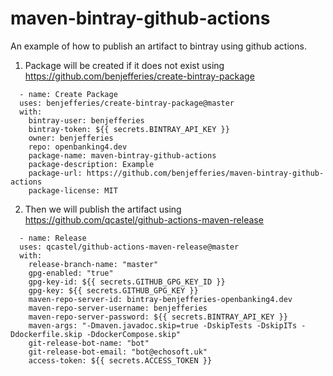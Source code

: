 # maven-bintray-github-actions
An example of how to publish an artifact to bintray using github actions.

1. Package will be created if it does not exist using https://github.com/benjefferies/create-bintray-package
  ```
    - name: Create Package
    uses: benjefferies/create-bintray-package@master
    with:
      bintray-user: benjefferies
      bintray-token: ${{ secrets.BINTRAY_API_KEY }}
      owner: benjefferies
      repo: openbanking4.dev
      package-name: maven-bintray-github-actions
      package-description: Example
      package-url: https://github.com/benjefferies/maven-bintray-github-actions
      package-license: MIT
  ```
2. Then we will publish the artifact using https://github.com/qcastel/github-actions-maven-release
  ```
    - name: Release
    uses: qcastel/github-actions-maven-release@master
    with:
      release-branch-name: "master"
      gpg-enabled: "true"
      gpg-key-id: ${{ secrets.GITHUB_GPG_KEY_ID }}
      gpg-key: ${{ secrets.GITHUB_GPG_KEY }}
      maven-repo-server-id: bintray-benjefferies-openbanking4.dev
      maven-repo-server-username: benjefferies
      maven-repo-server-password: ${{ secrets.BINTRAY_API_KEY }}
      maven-args: "-Dmaven.javadoc.skip=true -DskipTests -DskipITs -Ddockerfile.skip -DdockerCompose.skip"
      git-release-bot-name: "bot"
      git-release-bot-email: "bot@echosoft.uk"
      access-token: ${{ secrets.ACCESS_TOKEN }}
  ```
